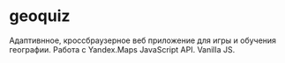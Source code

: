 # geoquiz
Адаптивнное, кроссбраузерное веб приложение для игры и обучения географии.
Работа с Yandex.Maps JavaScript API. Vanilla JS.
